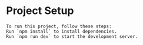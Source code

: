 # Project Setup
    
    To run this project, follow these steps:
    Run `npm install` to install dependencies.
    Run `npm run dev` to start the development server.